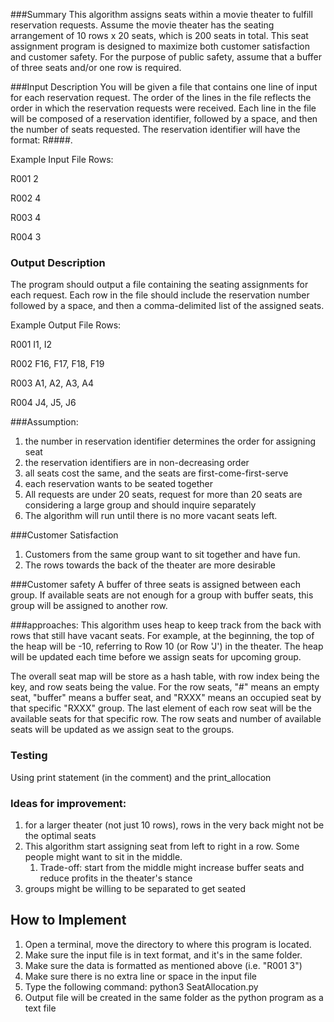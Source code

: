 ###Summary
This algorithm assigns seats within a movie theater to fulfill reservation requests. Assume the movie theater has the seating
arrangement of 10 rows x 20 seats, which is 200 seats in total. This seat assignment program is designed to maximize both customer 
satisfaction and customer safety. For the purpose of public safety, assume that a buffer of three seats and/or one row is required.

###Input Description
You will be given a file that contains one line of input for each
reservation request. The order of the lines in the file reflects the order in
which the reservation requests were received. Each line in the file will be
composed of a reservation identifier, followed by a space, and then the
number of seats requested. The reservation identifier will have the
format: R####.

Example Input File Rows:

R001 2

R002 4

R003 4

R004 3

### Output Description
The program should output a file containing the seating assignments for
each request. Each row in the file should include the reservation number
followed by a space, and then a comma-delimited list of the assigned
seats.

Example Output File Rows:

R001 I1, I2

R002 F16, F17, F18, F19

R003 A1, A2, A3, A4

R004 J4, J5, J6

###Assumption: 
1. the number in reservation identifier determines the order for assigning seat
2. the reservation identifiers are in non-decreasing order
3. all seats cost the same, and the seats are first-come-first-serve
4. each reservation wants to be seated together
5. All requests are under 20 seats, request for more than 20 seats are considering a large group and should inquire separately
6. The algorithm will run until there is no more vacant seats left. 

###Customer Satisfaction
1. Customers from the same group want to sit together and have fun.
2. The rows towards the back of the theater are more desirable

###Customer safety
A buffer of three seats is assigned between each group. If available seats are not enough for a group with buffer seats, 
this group will be assigned to another row.

###approaches:
This algorithm uses heap to keep track from the back with rows that still have vacant seats. For example, at the beginning, 
the top of the heap will be -10, referring to Row 10 (or Row 'J') in the theater. The heap will be updated each time before
we assign seats for upcoming group. 

The overall seat map will be store as a hash table, with row index being the key, and row seats being the value. For the row
seats, "#" means an empty seat, "buffer" means a buffer seat, and "RXXX" means an occupied seat by that specific "RXXX" group.
The last element of each row seat will be the available seats for that specific row. The row seats and number of available seats
will be updated as we assign seat to the groups. 

### Testing
Using print statement (in the comment) and the print_allocation 

### Ideas for improvement:
1. for a larger theater (not just 10 rows), rows in the very back might not be the optimal seats
2. This algorithm start assigning seat from left to right in a row. Some people might want to sit in the middle. 
   1. Trade-off: start from the middle might increase buffer seats and reduce profits in the theater's stance
3. groups might be willing to be separated to get seated


## How to Implement
1. Open a terminal, move the directory to where this program is located.
2. Make sure the input file is in text format, and it's in the same folder.
3. Make sure the data is formatted as mentioned above (i.e. "R001 3")
4. Make sure there is no extra line or space in the input file
5. Type the following command: python3 SeatAllocation.py <your input file name>
6. Output file will be created in the same folder as the python program as a text file